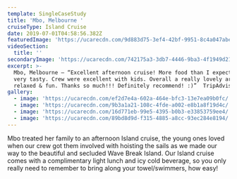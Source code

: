 ```yaml
---
template: SingleCaseStudy
title: 'Mbo, Melbourne '
cruiseType: Island Cruise
date: 2019-07-01T04:58:56.382Z
featuredImage: 'https://ucarecdn.com/9d883d75-3ef4-42bf-9951-8c4a047abe3f/'
videoSection:
  title: ''
secondaryImage: 'https://ucarecdn.com/742175a3-3db7-4446-9ba3-4f1949d210cb/'
excerpt: >-
  Mbo, Melbourne – “Excellent afternoon cruise! More food than I expected & was
  very tasty. Crew were excellent with kids. Overall a really lovely arvo, very
  relaxed & fun. Thanks so much!!! Definitely recommend! :)”  TripAdvisor
gallery:
  - image: 'https://ucarecdn.com/ef2d7e4a-602a-464e-bfc3-13e7ea09b0fc/'
  - image: 'https://ucarecdn.com/9b3a1a21-108c-4fde-a002-e8b1a8f19d4c/'
  - image: 'https://ucarecdn.com/16d771eb-99e5-4395-b0b3-e33853759ee4/'
  - image: 'https://ucarecdn.com/89bd8d9d-f315-4885-a8cc-93ec284e8194/'
---
```

Mbo treated her family to an afternoon Island cruise, the young ones loved when our crew got them involved with hoisting the sails as we made our way to the beautiful and secluded Wave Break Island. Our Island cruise comes with a complimentary light lunch and icy cold beverage, so you only really need to remember to bring along your towel/swimmers, how easy!
